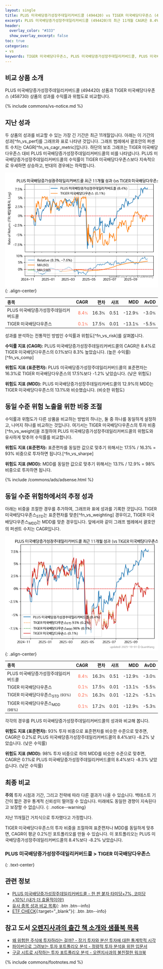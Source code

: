 ```yaml
---
layout: single
title: PLUS 미국배당증가성장주데일리커버드콜 (494420) vs TIGER 미국배당다우존스 (458730)
excerpt: PLUS 미국배당증가성장주데일리커버드콜 (494420)의 최근 11개월 CAGR은 8.4%로 TIGER 미국배당다우존스 (458730)의 0.1%보다 8.3% 높았습니다.
header:
  overlay_color: "#333"
  show_overlay_excerpt: false
toc: true
categories:
- vs
keywords: TIGER 미국배당다우존스, PLUS 미국배당증가성장주데일리커버드콜, PLUS 미국배당증가성장주데일리커버드콜 TIGER 미국배당다우존스 비교, 494420, 458730, 494420 494420 비교
---
```


## 비교 상품 소개


PLUS 미국배당증가성장주데일리커버드콜 (494420) 상품과 TIGER 미국배당다우존스 (458730) 상품의 성과를 수익률과 위험도로 비교합니다.





{% include commons/vs-notice.md %}

## 지난 성과

두 상품의 성과를 비교할 수 있는 가장 긴 기간은 최근 11개월입니다. 아래는 이 기간의 성과[^fn_vs_perf]를 그래프와 표로 나타낸 것입니다.
그래프 범례에서 괄호안의 퍼센트 수치는 CAGR[^fn_vs_cagr_metric]입니다.
하단의 보조 그래프는 TIGER 미국배당다우존스 대비 PLUS 미국배당증가성장주데일리커버드콜의 비를 나타냅니다.
PLUS 미국배당증가성장주데일리커버드콜의 수익률이 TIGER 미국배당다우존스보다 지속적으로 우세하면 상승하고, 반대의 경우에는 하락합니다.

![PLUS 미국배당증가성장주데일리커버드콜](/vs/images/494420-vs-458730_dual.png){: .align-center}

| **종목** | **CAGR** | **편차** | **샤프** | **MDD** | **AvDD** |
| :------------ | ------: | -----------: | -------: | ------: | -------: |
| PLUS 미국배당증가성장주데일리커버드콜 | <span style="color: tomato">8.4<small>%</small></span> | 16.3<small>%</small> | 0.51 | -12.9<small>%</small> | -3.0<small>%</small> |
| TIGER 미국배당다우존스 | <span style="color: tomato">0.1<small>%</small></span> | 17.5<small>%</small> | 0.01 | -13.1<small>%</small> | -5.5<small>%</small> |

<!-- more -->


성과를 분석하는 전통적인 방법인 수익률과 위험도[^fn_vs_risk]를 살펴봅니다.

**수익률 지표 (CAGR):** PLUS 미국배당증가성장주데일리커버드콜의 CAGR은 8.4%로 TIGER 미국배당다우존스의 0.1%보다 8.3% 높았습니다. (높은 수익률)[^fn_vs_comp]

**위험도 지표 (표준편차):** PLUS 미국배당증가성장주데일리커버드콜의 표준편차는 16.3%로 TIGER 미국배당다우존스의 17.5%보다 -1.2% 낮았습니다. (낮은 위험도)

**위험도 지표 (MDD):** PLUS 미국배당증가성장주데일리커버드콜의 12.9%의 MDD는 TIGER 미국배당다우존스의 13.1%와 비슷했습니다. (비슷한 위험도)



## 동일 수준 위험 노출을 위한 비중 조절

수익률과 위험도가 다른 상품을 비교하는 방법의 하나는, 둘 중 하나를 동일하게 설정하고, 나머지 하나를 비교하는 것입니다.
여기서는 TIGER 미국배당다우존스의 투자 비중[^fn_vs_weight]을 조절하여 PLUS 미국배당증가성장주데일리커버드콜의 위험도와 유사하게 맞추어 수익률를 비교합니다.

**위험도 지표 (표준편차):** 표준편차를 동일한 값으로 맞추기 위해서는 17.5% / 16.3% = 93% 비중으로 투자하면 됩니다.[^fn_vs_sharpe]

**위험도 지표 (MDD):** MDD를 동일한 값으로 맞추기 위해서는 13.1% / 12.9% = 98% 비중으로 투자하면 됩니다.


{% include /commons/ads/adsense.html %}



## 동일 수준 위험하에서의 추정 성과

아래는 비중을 조절한 경우를 추가하여, 그래프와 표에 성과를 기록한 것입니다.
TIGER 미국배당다우존스<sub>STD</sub>는 표준편차를 맞춘[^fn_vs_weighting] 경우이고, TIGER 미국배당다우존스<sub>MDD</sub>는 MDD를 맞춘 경우입니다.
앞에서와 같이 그래프 범례에서 괄호안의 퍼센트 수치는 CAGR입니다.


![PLUS 미국배당증가성장주데일리커버드콜](/vs/images/494420-vs-458730.png){: .align-center}



| **종목** | **CAGR** | **편차** | **샤프** | **MDD** | **AvDD** |
| :------------ | ------: | -----------: | -------: | ------: | -------: |
| PLUS 미국배당증가성장주데일리커버드콜 | <span style="color: tomato">8.4<small>%</small></span> | 16.3<small>%</small> | 0.51 | -12.9<small>%</small> | -3.0<small>%</small> |
| TIGER 미국배당다우존스 | <span style="color: tomato">0.1<small>%</small></span> | 17.5<small>%</small> | 0.01 | -13.1<small>%</small> | -5.5<small>%</small> |
| TIGER 미국배당다우존스<sub>STD</sub> <small>(93%)</small> | <span style="color: tomato">0.2<small>%</small></span> | 16.3<small>%</small> | 0.01 | -12.2<small>%</small> | -5.1<small>%</small> |
| TIGER 미국배당다우존스<sub>MDD</sub> <small>(98%)</small> | <span style="color: tomato">0.1<small>%</small></span> | 17.2<small>%</small> | 0.01 | -12.9<small>%</small> | -5.3<small>%</small> |



각각의 경우를 PLUS 미국배당증가성장주데일리커버드콜의 성과와 비교해 봅니다.

**위험도 지표 (표준편차):** 93% 투자 비중으로 표준편차를 비슷한 수준으로 맞추면, CAGR은 0.2%로 PLUS 미국배당증가성장주데일리커버드콜의 8.4%보다 -8.2% 낮았습니다. (낮은 수익률)

**위험도 지표 (MDD):** 98% 투자 비중으로 하여 MDD를 비슷한 수준으로 맞추면, CAGR은 0.1%로 PLUS 미국배당증가성장주데일리커버드콜의 8.4%보다 -8.3% 낮았습니다. (낮은 수익률)




## 최종 비교

**주의** 투자 시점과 기간, 그리고 전략에 따라 다른 결과가 나올 수 있습니다. 백테스트 기간이 짧은 경우 통계적 신뢰성이 떨어질 수 있습니다. 미래에도 동일한 경향이 지속된다고 보장할 수 없습니다.
{: .notice--warning}

지난 11개월간 거치식으로 투자했다고 가정합니다.

TIGER 미국배당다우존스의 투자 비중을 조절하여 표준편차나 MDD를 동일하게 맞추면, CAGR이 평균 0.2%인 포트폴리오를 만들 수 있습니다.
이 포트폴리오는 PLUS 미국배당증가성장주데일리커버드콜의 8.4%보다 -8.2% 낮았습니다.

### PLUS 미국배당증가성장주데일리커버드콜 &gt; TIGER 미국배당다우존스
{: .text-center}


## 관련 정보

- [PLUS 미국배당증가성장주데일리커버드콜 - 한 판 붙자 타미당+7%, 코미당+10%! (내가 더 효율적이야!)](https://kongdori.tistory.com/357)
- [유사 종목 성과 비교 목록](/vs/){: .btn .btn--info}
- [ETF CHECK](https://www.etfcheck.co.kr/mobile/etpitem/458730/compare?compCode%5B%5D=494420){:target="_blank"}{: .btn .btn--info}


## 참고 도서 [오렌지사과의 출간 책 소개와 샘플북 목록](https://kongdori.tistory.com/691)

- [왜 위험한 주식에 투자하라는 걸까? - 장기 투자와 분산 투자에 대한 통계학적 시각](https://kongdori.tistory.com/421)
- [파이썬으로 그려보는 투자 포트폴리오 분석  - 정량적 투자 분석을 위한 입문서](https://kongdori.tistory.com/643)
- [구글 시트로 시작하는 투자 포트폴리오 분석 - 오렌지사과의 불친절한 워크북](https://kongdori.tistory.com/449)

{% include commons/footnotes.md %}